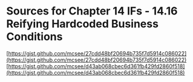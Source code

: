 # Sources for Chapter 14 IFs - 14.16 Reifying Hardcoded Business Conditions

[https://gist.github.com/mcsee/27cdd48bf20694b735f7d5914c086022](https://gist.github.com/mcsee/27cdd48bf20694b735f7d5914c086022)
[https://gist.github.com/mcsee/d43ab068cbec6d361fb429fd2860f518](https://gist.github.com/mcsee/d43ab068cbec6d361fb429fd2860f518)